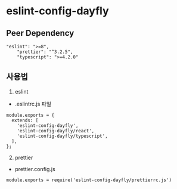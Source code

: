 # eslint-config-dayfly

## Peer Dependency

```
"eslint": ">=8",
    "prettier": "^3.2.5",
    "typescript": ">=4.2.0"
```

## 사용법

1. eslint

- .eslintrc.js 파일

```
module.exports = {
  extends: [
    'eslint-config-dayfly',
    'eslint-config-dayfly/react',
    'eslint-config-dayfly/typescript',
  ],
};
```

2. prettier

- prettier.config.js

```
module.exports = require('eslint-config-dayfly/prettierrc.js')
```
